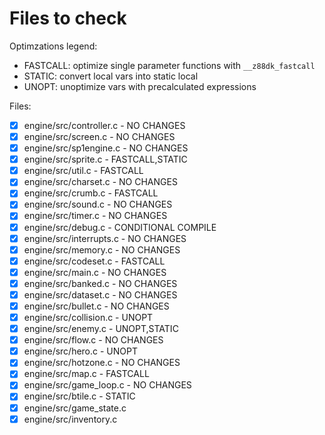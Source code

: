 # Files to check

Optimzations legend:

- FASTCALL: optimize single parameter functions with `__z88dk_fastcall`
- STATIC: convert local vars into static local
- UNOPT: unoptimize vars with precalculated expressions

Files:

- [x] engine/src/controller.c - NO CHANGES
- [x] engine/src/screen.c - NO CHANGES
- [x] engine/src/sp1engine.c - NO CHANGES
- [x] engine/src/sprite.c - FASTCALL,STATIC
- [x] engine/src/util.c - FASTCALL
- [x] engine/src/charset.c - NO CHANGES
- [x] engine/src/crumb.c - FASTCALL
- [x] engine/src/sound.c - NO CHANGES
- [x] engine/src/timer.c - NO CHANGES
- [x] engine/src/debug.c - CONDITIONAL COMPILE
- [x] engine/src/interrupts.c - NO CHANGES
- [x] engine/src/memory.c - NO CHANGES
- [x] engine/src/codeset.c - FASTCALL
- [x] engine/src/main.c - NO CHANGES
- [x] engine/src/banked.c - NO CHANGES
- [x] engine/src/dataset.c - NO CHANGES
- [x] engine/src/bullet.c - NO CHANGES
- [x] engine/src/collision.c - UNOPT
- [x] engine/src/enemy.c - UNOPT,STATIC
- [x] engine/src/flow.c - NO CHANGES
- [x] engine/src/hero.c - UNOPT
- [x] engine/src/hotzone.c - NO CHANGES
- [x] engine/src/map.c - FASTCALL
- [x] engine/src/game_loop.c - NO CHANGES
- [x] engine/src/btile.c - STATIC
- [x] engine/src/game_state.c
- [x] engine/src/inventory.c
